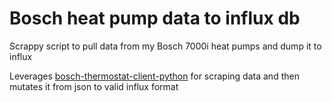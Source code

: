 # Bosch heat pump data to influx db

Scrappy script to pull data from my Bosch 7000i heat pumps and dump it to influx

Leverages [bosch-thermostat-client-python](https://github.com/bosch-thermostat/bosch-thermostat-client-python) for scraping data and then mutates it from json to valid influx format